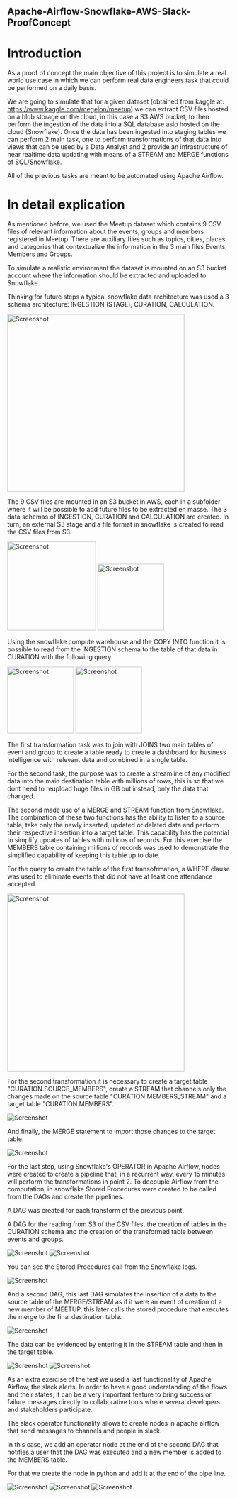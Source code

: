 ## Apache-Airflow-Snowflake-AWS-Slack-ProofConcept

# Introduction

As a proof of concept the main objective of this project is to simulate a real world use case in which we can perform real data engineers task that could be performed on a daily basis.

We are going to simulate that for a given dataset (obtained from kaggle at: https://www.kaggle.com/megelon/meetup) we can extract CSV files hosted on a blob storage on the cloud, in this case a S3 AWS bucket, to then perform the ingestion of the data into a SQL database aslo hosted on the cloud (Snowflake). Once the data has been ingested into staging tables we can perform 2 main task, one to perform transformations of that data into views that can be used by a Data Analyst and 2 provide an infrastructure of near realtime data updating with means of a STREAM and MERGE functions of SQL/Snowflake.

All of the previous tasks are meant to be automated using Apache Airflow.

# In detail explication

As mentioned before, we used the Meetup dataset which contains 9 CSV files of relevant information about the events, groups and members registered in Meetup. There are auxiliary files such as topics, cities, places and categories that contextualize the information in the 3 main files Events, Members and Groups.

To simulate a realistic environment the dataset is mounted on an S3 bucket account where the information should be extracted and uploaded to Snowflake.

Thinking for future steps a typical snowflake data architecture was used a 3 schema architecture: INGESTION (STAGE), CURATION, CALCULATION.

<img src="/Pictures/Pic1.jpg" height="400" alt="Screenshot"/> 

The 9 CSV files are mounted in an S3 bucket in AWS, each in a subfolder where it will be possible to add future files to be extracted en masse. The 3 data schemas of INGESTION, CURATION and CALCULATION are created. In turn, an external S3 stage and a file format in snowflake is created to read the CSV files from S3.

<img src="/Pictures/Pic2.png" height="200" alt="Screenshot"/> 

<img src="/Pictures/Pic3.png" height="150" alt="Screenshot"/> 

Using the snowflake compute warehouse and the COPY INTO function it is possible to read from the INGESTION schema to the table of that data in CURATION with the following query.

<img src="/Pictures/Pic4.png" height="150" alt="Screenshot"/> 

<img src="/Pictures/Pic4_1.jpg" height="150" alt="Screenshot"/> 

The first transformation task was to join with JOINS two main tables of event and group to create a table ready to create a dashboard for business intelligence with relevant data and combined in a single table.

For the second task, the purpose was to create a streamline of any modified data into the main destination table with millions of rows, this is so that we dont need to reupload huge files in GB but instead, only the data that changed. 

The second made use of a MERGE and STREAM function from Snowflake. The combination of these two functions has the ability to listen to a source table, take only the newly inserted, updated or deleted data and perform their respective insertion into a target table. This capability has the potential to simplify updates of tables with millions of records. For this exercise the MEMBERS table containing millions of records was used to demonstrate the simplified capability of keeping this table up to date.

For the query to create the table of the first transofrmation, a WHERE clause was used to eliminate events that did not have at least one attendance accepted.

<img src="/Pictures/Pic5.png" height="400" alt="Screenshot"/> 

For the second transformation it is necessary to create a target table "CURATION.SOURCE_MEMBERS", create a STREAM that channels only the changes made on the source table "CURATION.MEMBERS_STREAM" and a target table "CURATION.MEMBERS".

<img src="/Pictures/Pic6.png" alt="Screenshot"/>

And finally, the MERGE statement to import those changes to the target table.

<img src="/Pictures/Pic7.png" alt="Screenshot"/>

For the last step, using Snowflake's OPERATOR in Apache Airflow, nodes were created to create a pipeline that, in a recurrent way, every 15 minutes will perform the transformations in point 2. To decouple Airflow from the computation, in snowflake Stored Procedures were created to be called from the DAGs and create the pipelines.

A DAG was created for each transform of the previous point.

A DAG for the reading from S3 of the CSV files, the creation of tables in the CURATION schema and the creation of the transformed table between events and groups.

<img src="/Pictures/Pic8.png" alt="Screenshot"/>

<img src="/Pictures/Pic9.png" alt="Screenshot"/>

You can see the Stored Procedures call from the Snowflake logs.

<img src="/Pictures/Pic10.png" alt="Screenshot"/>

And a second DAG, this last DAG simulates the insertion of a data to the source table of the MERGE/STREAM as if it were an event of creation of a new member of MEETUP, this later calls the stored procedure that executes the merge to the final destination table.

<img src="/Pictures/Pic11.png" alt="Screenshot"/>

The data can be evidenced by entering it in the STREAM table and then in the target table.

<img src="/Pictures/Pic12.png" alt="Screenshot"/>

<img src="/Pictures/Pic13.png" alt="Screenshot"/>

As an extra exercise of the test we used a last functionality of Apache Airflow, the slack alerts. In order to have a good understanding of the flows and their states, it can be a very important feature to bring success or failure messages directly to collaborative tools where several developers and stakeholders participate.

The slack operator functionality allows to create nodes in apache airflow that send messages to channels and people in slack.

In this case, we add an operator node at the end of the second DAG that notifies a user that the DAG was executed and a new member is added to the MEMBERS table.

For that we create the node in python and add it at the end of the pipe line.

<img src="/Pictures/Pic14.png" alt="Screenshot"/>
<img src="/Pictures/Pic15.png" alt="Screenshot"/>
<img src="/Pictures/Pic16.png" alt="Screenshot"/>

